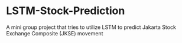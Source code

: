 # LSTM-Stock-Prediction
A mini group project that tries to utilize LSTM to predict Jakarta Stock Exchange Composite (JKSE) movement
